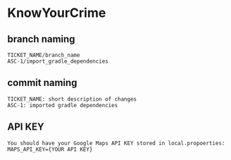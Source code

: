 # KnowYourCrime

## branch naming
```
TICKET_NAME/branch_name
ASC-1/import_gradle_dependencies
```

## commit naming
```
TICKET_NAME: short description of changes
ASC-1: imported gradle dependencies
```

## API KEY
```
You should have your Google Maps API KEY stored in local.propoerties:
MAPS_API_KEY={YOUR API KEY}
```

